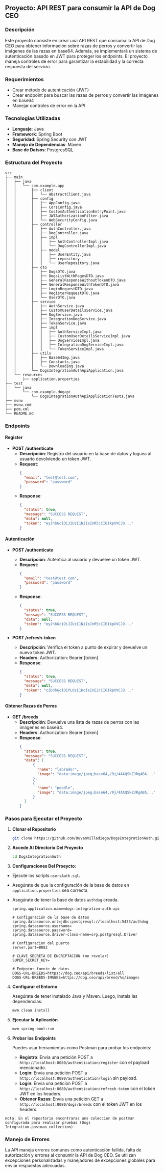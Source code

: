 ## Proyecto: API REST para consumir la API de Dog CEO

### Descripción

Este proyecto consiste en crear una API REST que consuma la API de Dog CEO para obtener información sobre razas de perros y convertir las imágenes de las razas en base64. Además, se implementará un sistema de autenticación basado en JWT para proteger los endpoints. El proyecto maneja controles de error para garantizar la estabilidad y la correcta respuesta del servicio.

### Requerimientos

- Crear método de autenticación (JWT)
- Crear endpoint para buscar las razas de perros y convertir las imágenes en base64
- Manejar controles de error en la API

### Tecnologías Utilizadas

- **Lenguaje**: Java
- **Framework**: Spring Boot
- **Seguridad**: Spring Security con JWT
- **Manejo de Dependencias**: Maven
- **Base de Datsos**: PostgresSQL

### Estructura del Proyecto

```
src
├── main
│   ├── java
│   │   └── com.example.app
│   │       ├── client
│   │       │   └── AbstractClient.java
│   │       ├── config
│   │       │   ├── AppConfig.java
│   │       │   ├── CorsConfig.java
│   │       │   ├── CustomAuthenticationEntryPoint.java
│   │       │   ├── JWTAuthorizationFilter.java
│   │       │   └── WebSecurityConfig.java
│   │       ├── controller
│   │       │   ├── AuthController.java
│   │       │   ├── DogController.java
│   │       │   ├── impl
│   │       │   │   ├── AuthControllerImpl.java
│   │       │   │   └── DogControllerImpl.java
│   │       │   ├── model
│   │       │   │   ├── UserEntity.java
│   │       │   │   ├── repository
│   │       │   │   └── UserRepository.java
│   │       ├── dto
│   │       │   ├── DogsDTO.java
│   │       │   ├── DogsListWithPagesDTO.java
│   │       │   ├── GeneralResponseWithoutTokenDTO.java
│   │       │   ├── GeneralResponseWithTokenDTO.java
│   │       │   ├── LoginRequestDTO.java
│   │       │   ├── RegisterRequestDTO.java
│   │       │   └── UserDTO.java
│   │       ├── service
│   │       │   ├── AuthService.java
│   │       │   ├── CustomUserDetailsService.java
│   │       │   ├── DogService.java
│   │       │   ├── IntegrationDogService.java
│   │       │   ├── TokenService.java
│   │       │   ├── impl
│   │       │   │   ├── AuthServiceImpl.java
│   │       │   │   ├── CustomUserDetailsServiceImpl.java
│   │       │   │   ├── DogServiceImpl.java
│   │       │   │   ├── IntegrationDogServiceImpl.java
│   │       │   │   └── TokenServiceImpl.java
│   │       ├── utils
│   │       │   ├── Base64Img.java
│   │       │   ├── Constants.java
│   │       │   └── DownloadImg.java
│   │  	    └── DogsIntegrationAuthApiApplication.java
│   └── resources
│       ├── application.properties
├── test
│   └── java
│       └── com.example.dogapi
│           └── DogsIntegrationAuthApiApplicationTests.java
├── mvnw
├── mvnw.cmd
├── pom.xml
└── README.md
```

### Endpoints

#### Register

- **POST /authenticate**
  - **Descripción**: Registro del usuario en la base de datos y loguea al usuario devolviendo un token JWT.
  - **Request**: 
    ```json
    {
      "email": "test@test.com",
      "password": "password"
    }
    ```
  - **Response**:
    ```json
    {
      "status": true,
      "message": "SUCCESS REQUEST",
      "data": null,
      "token": "eyJhbGciOiJIUzI1NiIsInR5cCI6IkpXVCJ9..."
    }
    ```
#### Autenticación

- **POST /authenticate**
  - **Descripción**: Autentica al usuario y devuelve un token JWT.
  - **Request**: 
    ```json
    {
      "email": "test@test.com",
      "password": "password"
    }
    ```
  - **Response**:
    ```json
    {
      "status": true,
      "message": "SUCCESS REQUEST",
      "data": null,
      "token": "eyJhbGciOiJIUzI1NiIsInR5cCI6IkpXVCJ9..."
    }
    ```

- **POST /refresh-token**
  - **Descripción**: Verifica el token a punto de expirar y devuelve un nuevo token JWT.
  - **Headers**: Authorization: Bearer [token]
  - **Response**:
    ```json
    {
      "status": true,
      "message": "SUCCESS REQUEST",
      "data": null,
      "token": "ciDdbGciOiPLOzI1HoIsInE2cCI6IkpXVCJ8..."
    }
    ```

#### Obtener Razas de Perros

- **GET /breeds**
  - **Descripción**: Devuelve una lista de razas de perros con las imágenes en base64.
  - **Headers**: Authorization: Bearer [token]
  - **Response**:
    ```json
    {
      "status": true,
      "message": "SUCCESS REQUEST",
      "data": [
          {
            "name": "labrador",
            "image": "data:image/jpeg;base64,/9j/4AAQSkZJRgABA..."
          },
          {
            "name": "poodle",
            "image": "data:image/jpeg;base64,/9j/4AAQSkZJRgABA..."
          }
      ]
    }
    ```

### Pasos para Ejecutar el Proyecto

1. **Clonar el Repositorio**

   ```bash
   git clone https://github.com/DuvanVilladiego/DogsIntegrationAuth.git
   ```

2. **Accede Al Directorio Del Proyecto**

   ```bash
   cd DogsIntegrationAuth
   ```

3. **Configuraciones Del Proeycto:**
  - Ejecute los scripts `usersAuth.sql`.
  - Asegúrate de que la configuración de la base de datos en `application.properties` sea correcta.
  - Asegúrate de tener la base de datos `authdog` creada.

    ```properties
	spring.application.name=dogs-integration-auth-api
	
	# Configuración de la base de datos
	spring.datasource.url=jdbc:postgresql://localhost:5433/authdog
	spring.datasource.username=
	spring.datasource.password=
	spring.datasource.driver-class-name=org.postgresql.Driver
	
	# Configuracion del puerto
	server.port=8082
	
	# CLAVE SECRETA DE ENCRIPTACION (no revelar)
	SUPER_SECRET_KEY=
	
	# Endpoint fuente de datos
	DOGS-URL-BREEDS=https://dog.ceo/api/breeds/list/all
	DOGS-URL-BREEDS-IMAGES=https://dog.ceo/api/breed/%s/images
    ```
    
4. **Configurar el Entorno**

   Asegúrate de tener instalado Java y Maven. Luego, instala las dependencias:

   ```bash
   mvn clean install
   ```

5. **Ejecutar la Aplicación**

   ```bash
   mvn spring-boot:run
   ```

6. **Probar los Endpoints**

   Puedes usar herramientas como Postman para probar los endpoints:

   - **Registro**: Envía una petición POST a `http://localhost:8080/authentication/register` con el payload mencionado.
   - **Login**: Envía una petición POST a `http://localhost:8080/authentication/login` sin payload.
   - **Login**: Envía una petición POST a `http://localhost:8080/authentication/refresh-token` con el token JWT en los headers.
   - **Obtener Razas**: Envía una petición GET a `http://localhost:8080/dogs/breeds` con el token JWT en los headers.
     
  `nota: En el repostorio encontraras una coleccion de postman configurada para realizar pruebas (Dogs Integration.postman_collection)`
### Manejo de Errores

La API maneja errores comunes como autenticación fallida, falta de autorización y errores al consumir la API de Dog CEO. Se utilizan excepciones personalizadas y manejadores de excepciones globales para enviar respuestas adecuadas.
